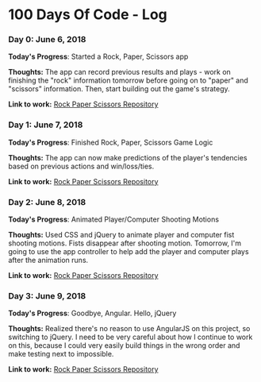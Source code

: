 # 100 Days Of Code - Log

### Day 0: June 6, 2018

**Today's Progress**: Started a Rock, Paper, Scissors app

**Thoughts:** The app can record previous results and plays - work on finishing the "rock" information tomorrow before going on to "paper" and "scissors" information.  Then, start building out the game's strategy.

**Link to work:**
[Rock Paper Scissors Repository](https://github.com/JoshEdgell/rock_paper_scissors)


### Day 1: June 7, 2018

**Today's Progress**: Finished Rock, Paper, Scissors Game Logic

**Thoughts:** The app can now make predictions of the player's tendencies based on previous actions and win/loss/ties.

**Link to work:**
[Rock Paper Scissors Repository](https://github.com/JoshEdgell/rock_paper_scissors)

### Day 2: June 8, 2018

**Today's Progress**: Animated Player/Computer Shooting Motions

**Thoughts:** Used CSS and jQuery to animate player and computer fist shooting motions.  Fists disappear after shooting motion.  Tomorrow, I'm going to use the app controller to help add the player and computer plays after the animation runs.

**Link to work:**
[Rock Paper Scissors Repository](https://github.com/JoshEdgell/rock_paper_scissors)

### Day 3: June 9, 2018

**Today's Progress**: Goodbye, Angular.  Hello, jQuery

**Thoughts:** Realized there's no reason to use AngularJS on this project, so switching to jQuery.  I need to be very careful about how I continue to work on this, because I could very easily build things in the wrong order and make testing next to impossible.

**Link to work:**
[Rock Paper Scissors Repository](https://github.com/JoshEdgell/rock_paper_scissors)

